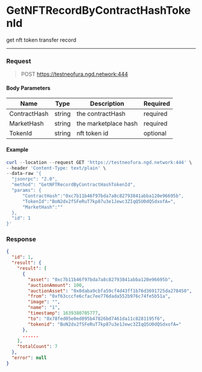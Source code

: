 # GetNFTRecordByContractHashTokenId
get nft token transfer record 
<hr>

### Request

> POST https://testneofura.ngd.network:444

#### Body Parameters

|    Name    | Type | Description | Required |
| ---------- | --- |    ------    | ----|
| ContractHash     | string|  the contractHash| required |
| MarketHash     | string| the marketplace hash | required |
| TokenId     | string| nft token id | optional |




#### Example
```powershell
curl --location --request GET 'https://testneofura.ngd.network:444' \
--header 'Content-Type: text/plain' \
--data-raw '{
  "jsonrpc": "2.0",
  "method": "GetNFTRecordByContractHashTokenId",
  "params": {
      "ContractHash":"0xc7b11b46f97bda7a8c82793841abba120e96695b",   
      "TokenId":"BoN2dx2fSFeRuT7kp87u3e1Jewc3ZIqQ5U0dQSdxofA=",
      "MarketHash":""
  },
  "id": 1
}'
```
### Response
```json
{
  "id": 1,
  "result": {
    "result": [
      {
        "asset": "0xc7b11b46f97bda7a8c82793841abba120e96695b",
        "auctionAmount": 100,
        "auctionAsset": "0x0daba9cbfa59cf4d43ff1b76d3691725da278450",
        "from": "0xf63cccfe6cfac7ee776dada552b976c74fe5b51a",
        "image": "",
        "name": "1",
        "timestamp": 1639380705777,
        "to": "0x78fed05e0ed095b47826bd7461da11c8281195f6",
        "tokenid": "BoN2dx2fSFeRuT7kp87u3e1Jewc3ZIqQ5U0dQSdxofA="
      },
      ......
    ],
    "totalCount": 7
  },
  "error": null
}
```

